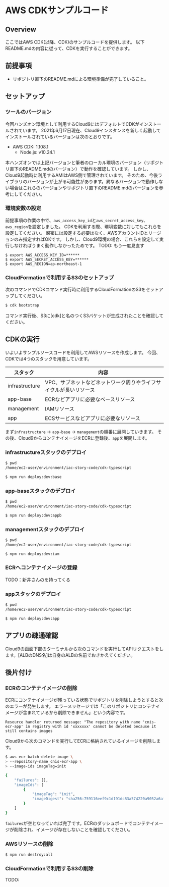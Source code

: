# AWS CDKサンプルコード

## Overview
ここではAWS CDK(以降、CDK)のサンプルコードを提供します。
以下README.mdの内容に従って、CDKを実行することができます。

## 前提事項
- リポジトリ直下のREADME.mdによる環境準備が完了していること。

## セットアップ

### ツールのバージョン

今回ハンズオン環境として利用するCloud9にはデフォルトでCDKがインストールされています。
2021年6月17日現在、Cloud9インスタンスを新しく起動してインストールされているバージョンは次のとおりです。

- AWS CDK: 1.108.1
  - Node.js: v10.24.1

本ハンズオンでは上記バージョンと筆者のローカル環境のバージョン（リポジトリ直下のREADME.mdのバージョン）で動作を確認しています。
しかし、Cloud9起動時に利用するAMIはAWS側で管理されています。
そのため、今後ライブラリのバージョンが上がる可能性があります。異なるバージョンで動作しない場合はこれらのバージョンやリポジトリ直下のREADME.mdのバージョンを参考にしてください。

### 環境変数の設定

前提事項の作業の中で、`aws_access_key_id`と`aws_secret_access_key`、`aws_region`を設定しました。
CDKを利用する際、環境変数に対してもこれらを設定してください。
厳密には設定する必要はなく、AWSアカウントIDとリージョンのみ指定すればOKです。
しかし、Cloud9環境の場合、これらを設定して実行しなければうまく動作しなかったためです。
TODO: もう一度見直す

```
$ export AWS_ACCESS_KEY_ID=******
$ export AWS_SECRET_ACCESS_KEY=******
$ export AWS_REGION=ap-northeast-1
```

### CloudFormationで利用するS3のセットアップ

次のコマンドでCDKコマンド実行時に利用するCloudFormationのS3をセットアップしてください。

```bash
$ cdk bootstrap
```

コマンド実行後、S3に[cdk]と名のつくS3バケットが生成されたことを確認してください。



## CDKの実行

いよいよサンプルソースコードを利用してAWSリソースを作成します。
今回、CDKでは4つのスタックを用意しています。

| スタック           | 内容                                 |
|----------------|------------------------------------|
| infrastructure | VPC、サブネットなどネットワーク周りやライフサイクルが長いリソース |
| app-base       | ECRなどアプリに必要なベースリソース                |
| management     | IAMリソース                            |
| app            | ECSサービスなどアプリに必要なリソース               |


まず`infrastructure` -> `app-base` -> `management`の順番に展開していきます。
その後、Cloud9からコンテナイメージをECRに登録後、`app`を展開します。

### infrastructureスタックのデプロイ

```bash
$ pwd
/home/ec2-user/environment/iac-story-code/cdk-typescript

$ npm run deploy:dev:base
```

### app-baseスタックのデプロイ

```bash
$ pwd
/home/ec2-user/environment/iac-story-code/cdk-typescript

$ npm run deploy:dev:appb
```


### managementスタックのデプロイ

```bash
$ pwd
/home/ec2-user/environment/iac-story-code/cdk-typescript

$ npm run deploy:dev:iam
```

### ECRへコンテナイメージの登録
TODO：新井さんのを持ってくる


### appスタックのデプロイ

```bash
$ pwd
/home/ec2-user/environment/iac-story-code/cdk-typescript

$ npm run deploy:dev:app
```

## アプリの疎通確認
Cloud9の画面下部のターミナルから次のコマンドを実行してAPIリクエストをします。[ALBのDNS名]は自身のALBの名前でおきかえてください。

## 後片付け

### ECRのコンテナイメージの削除

ECRにコンテナイメージが残っている状態でリポジトリを削除しようとすると次のエラーが発生します。
エラーメッセージでは「このリポジトリにコンテナイメージが含まれているから削除できません」という内容です。

```
Resource handler returned message: "The repository with name 'cnis-ecr-app' in registry with id 'xxxxxxx' cannot be deleted because it still contains images
```

Cloud9から次のコマンドを実行してECRに格納されているイメージを削除します。

```bash
$ aws ecr batch-delete-image \
> --repository-name cnis-ecr-app \
> --image-ids imageTag=init

{
    "failures": [], 
    "imageIds": [
        {
            "imageTag": "init", 
            "imageDigest": "sha256:759116eef9c1d191dc83a574220a9052a6af555dac6a369da7cb8b5ce8563e13"
        }
    ]
}
```

`failures`が空となっていれば完了です。ECRのダッシュボードでコンテナイメージが削除され、イメージが存在しないことを確認してください。

### AWSリソースの削除

```bash
$ npm run destroy:all
```

### CloudFormationで利用するS3の削除

TODO: 
